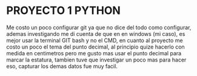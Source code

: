 # PROYECTO 1 PYTHON
Me costo un poco configurar git ya que no dice del todo como configurar, ademas investigando me di cuenta de que en en windows (mi caso), es mejor usar la terminal GIT bash y no el CMD, en cuanto al proyecto me costo un poco el tema del punto decimal, al principio quize hacerlo con medida en centimetros pero me gusto mas usar el punto decimal para marcar la estatura, tambien tuve que investigar un poco mas para hacer eso, capturar los demas datos fue muy facil. 
